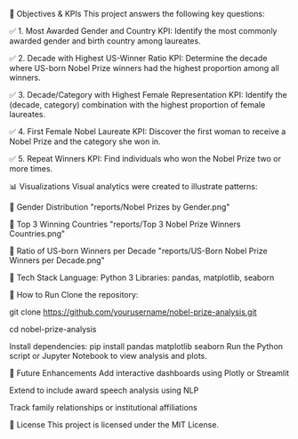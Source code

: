 🎯 Objectives & KPIs
This project answers the following key questions:

✅ 1. Most Awarded Gender and Country
KPI: Identify the most commonly awarded gender and birth country among laureates.

✅ 2. Decade with Highest US-Winner Ratio
KPI: Determine the decade where US-born Nobel Prize winners had the highest proportion among all winners.

✅ 3. Decade/Category with Highest Female Representation
KPI: Identify the (decade, category) combination with the highest proportion of female laureates.

✅ 4. First Female Nobel Laureate
KPI: Discover the first woman to receive a Nobel Prize and the category she won in.

✅ 5. Repeat Winners
KPI: Find individuals who won the Nobel Prize two or more times.

📊 Visualizations
Visual analytics were created to illustrate patterns:

📌 Gender Distribution
"reports/Nobel Prizes by Gender.png"

📌 Top 3 Winning Countries
"reports/Top 3 Nobel Prize Winners Countries.png"

📌 Ratio of US-born Winners per Decade
"reports/US-Born Nobel Prize Winners per Decade.png"

🧰 Tech Stack
Language: Python 3
Libraries: pandas, matplotlib, seaborn


🚀 How to Run
Clone the repository:

git clone https://github.com/yourusername/nobel-prize-analysis.git

cd nobel-prize-analysis

Install dependencies:
pip install pandas matplotlib seaborn
Run the Python script or Jupyter Notebook to view analysis and plots.

📌 Future Enhancements
Add interactive dashboards using Plotly or Streamlit

Extend to include award speech analysis using NLP

Track family relationships or institutional affiliations

📄 License
This project is licensed under the MIT License.
